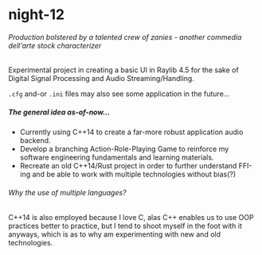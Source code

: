 # night-12
###### *Production bolstered by a talented crew of zanies - another commedia dell'arte stock characterizer*

Experimental project in creating a basic UI in Raylib 4.5 for the sake of Digital Signal Processing and Audio Streaming/Handling.
  
`.cfg` and-or `.ini` files may also see some application in the future...

##### The general idea as-of-now...
* Currently using C++14 to create a far-more robust application audio backend.
* Develop a branching Action-Role-Playing Game to reinforce my software engineering fundamentals and learning materials.
* Recreate an old C++14/Rust project in order to further understand FFI-ing and be able to work with multiple technologies without bias(?)

###### Why the use of multiple languages?
    
 C++14 is also employed because I love C, alas C++ enables us to use OOP practices better to practice, 
  but I tend to shoot myself in the foot with it anyways, which is as to why am experimenting with new and old technologies.
